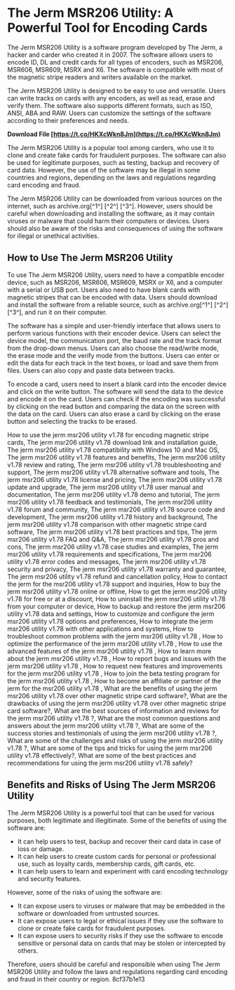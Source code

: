 
 
# The Jerm MSR206 Utility: A Powerful Tool for Encoding Cards
 
The Jerm MSR206 Utility is a software program developed by The Jerm, a hacker and carder who created it in 2007. The software allows users to encode ID, DL and credit cards for all types of encoders, such as MSR206, MSR606, MSR609, MSRX and X6. The software is compatible with most of the magnetic stripe readers and writers available on the market.
 
The Jerm MSR206 Utility is designed to be easy to use and versatile. Users can write tracks on cards with any encoders, as well as read, erase and verify them. The software also supports different formats, such as ISO, ANSI, ABA and RAW. Users can customize the settings of the software according to their preferences and needs.
 
**Download File  [https://t.co/HKXcWkn8Jm](https://t.co/HKXcWkn8Jm)**


 
The Jerm MSR206 Utility is a popular tool among carders, who use it to clone and create fake cards for fraudulent purposes. The software can also be used for legitimate purposes, such as testing, backup and recovery of card data. However, the use of the software may be illegal in some countries and regions, depending on the laws and regulations regarding card encoding and fraud.
 
The Jerm MSR206 Utility can be downloaded from various sources on the internet, such as archive.org[^1^] [^2^] [^3^]. However, users should be careful when downloading and installing the software, as it may contain viruses or malware that could harm their computers or devices. Users should also be aware of the risks and consequences of using the software for illegal or unethical activities.
  
## How to Use The Jerm MSR206 Utility
 
To use The Jerm MSR206 Utility, users need to have a compatible encoder device, such as MSR206, MSR606, MSR609, MSRX or X6, and a computer with a serial or USB port. Users also need to have blank cards with magnetic stripes that can be encoded with data. Users should download and install the software from a reliable source, such as archive.org[^1^] [^2^] [^3^], and run it on their computer.
 
The software has a simple and user-friendly interface that allows users to perform various functions with their encoder device. Users can select the device model, the communication port, the baud rate and the track format from the drop-down menus. Users can also choose the read/write mode, the erase mode and the verify mode from the buttons. Users can enter or edit the data for each track in the text boxes, or load and save them from files. Users can also copy and paste data between tracks.
 
To encode a card, users need to insert a blank card into the encoder device and click on the write button. The software will send the data to the device and encode it on the card. Users can check if the encoding was successful by clicking on the read button and comparing the data on the screen with the data on the card. Users can also erase a card by clicking on the erase button and selecting the tracks to be erased.
 
How to use the jerm msr206 utility v1.78 for encoding magnetic stripe cards,  The jerm msr206 utility v1.78 download link and installation guide,  The jerm msr206 utility v1.78 compatibility with Windows 10 and Mac OS,  The jerm msr206 utility v1.78 features and benefits,  The jerm msr206 utility v1.78 review and rating,  The jerm msr206 utility v1.78 troubleshooting and support,  The jerm msr206 utility v1.78 alternative software and tools,  The jerm msr206 utility v1.78 license and pricing,  The jerm msr206 utility v1.78 update and upgrade,  The jerm msr206 utility v1.78 user manual and documentation,  The jerm msr206 utility v1.78 demo and tutorial,  The jerm msr206 utility v1.78 feedback and testimonials,  The jerm msr206 utility v1.78 forum and community,  The jerm msr206 utility v1.78 source code and development,  The jerm msr206 utility v1.78 history and background,  The jerm msr206 utility v1.78 comparison with other magnetic stripe card software,  The jerm msr206 utility v1.78 best practices and tips,  The jerm msr206 utility v1.78 FAQ and Q&A,  The jerm msr206 utility v1.78 pros and cons,  The jerm msr206 utility v1.78 case studies and examples,  The jerm msr206 utility v1.78 requirements and specifications,  The jerm msr206 utility v1.78 error codes and messages,  The jerm msr206 utility v1.78 security and privacy,  The jerm msr206 utility v1.78 warranty and guarantee,  The jerm msr206 utility v1.78 refund and cancellation policy,  How to contact the jerm for the msr206 utility v1.78 support and inquiries,  How to buy the jerm msr206 utility v1.78 online or offline,  How to get the jerm msr206 utility v1.78 for free or at a discount,  How to uninstall the jerm msr206 utility v1.78 from your computer or device,  How to backup and restore the jerm msr206 utility v1.78 data and settings,  How to customize and configure the jerm msr206 utility v1.78 options and preferences,  How to integrate the jerm msr206 utility v1.78 with other applications and systems,  How to troubleshoot common problems with the jerm msr206 utility v1.78 ,  How to optimize the performance of the jerm msr206 utility v1.78 ,  How to use the advanced features of the jerm msr206 utility v1.78 ,  How to learn more about the jerm msr206 utility v1.78 ,  How to report bugs and issues with the jerm msr206 utility v1.78 ,  How to request new features and improvements for the jerm msr206 utility v1.78 ,  How to join the beta testing program for the jerm msr206 utility v1.78 ,  How to become an affiliate or partner of the jerm for the msr206 utility v1.78 ,  What are the benefits of using the jerm msr206 utility v1.78 over other magnetic stripe card software?,  What are the drawbacks of using the jerm msr206 utility v1.78 over other magnetic stripe card software?,  What are the best sources of information and reviews for the jerm msr206 utility v1.78 ?,  What are the most common questions and answers about the jerm msr206 utility v1.78 ?,  What are some of the success stories and testimonials of using the jerm msr206 utility v1.78 ?,  What are some of the challenges and risks of using the jerm msr206 utility v1.78 ?,  What are some of the tips and tricks for using the jerm msr206 utility v1.78 effectively?,  What are some of the best practices and recommendations for using the jerm msr206 utility v1.78 safely?
 
## Benefits and Risks of Using The Jerm MSR206 Utility
 
The Jerm MSR206 Utility is a powerful tool that can be used for various purposes, both legitimate and illegitimate. Some of the benefits of using the software are:
 
- It can help users to test, backup and recover their card data in case of loss or damage.
- It can help users to create custom cards for personal or professional use, such as loyalty cards, membership cards, gift cards, etc.
- It can help users to learn and experiment with card encoding technology and security features.

However, some of the risks of using the software are:

- It can expose users to viruses or malware that may be embedded in the software or downloaded from untrusted sources.
- It can expose users to legal or ethical issues if they use the software to clone or create fake cards for fraudulent purposes.
- It can expose users to security risks if they use the software to encode sensitive or personal data on cards that may be stolen or intercepted by others.

Therefore, users should be careful and responsible when using The Jerm MSR206 Utility and follow the laws and regulations regarding card encoding and fraud in their country or region.
 8cf37b1e13
 
